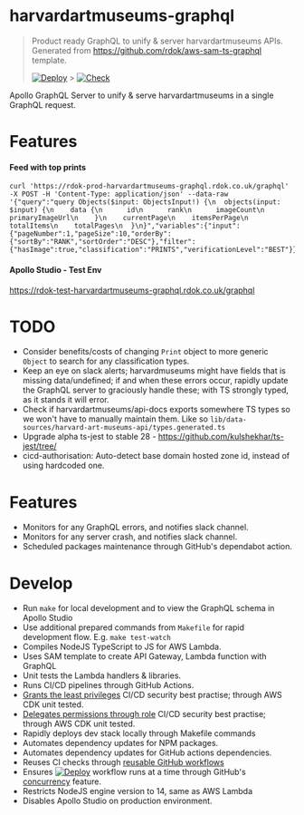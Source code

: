 # harvardartmuseums-graphql

> Product ready GraphQL to unify & server harvardartmuseums APIs. Generated from https://github.com/rdok/aws-sam-ts-graphql template.
>
> [![Deploy][badge_svg_deploy]][workflow_link_deploy] > [![Check][badge_svg_check]][workflow_link_check]

Apollo GraphQL Server to unify & serve harvardartmuseums in a single GraphQL request.

# Features

#### Feed with top prints

```
curl 'https://rdok-prod-harvardartmuseums-graphql.rdok.co.uk/graphql' -X POST -H 'Content-Type: application/json' --data-raw '{"query":"query Objects($input: ObjectsInput!) {\n  objects(input: $input) {\n    data {\n      id\n      rank\n      imageCount\n      primaryImageUrl\n    }\n    currentPage\n    itemsPerPage\n    totalItems\n    totalPages\n  }\n}","variables":{"input":{"pageNumber":1,"pageSize":10,"orderBy":{"sortBy":"RANK","sortOrder":"DESC"},"filter":{"hasImage":true,"classification":"PRINTS","verificationLevel":"BEST"}}},"operationName":"Objects"}'
```

#### Apollo Studio - Test Env

https://rdok-test-harvardartmuseums-graphql.rdok.co.uk/graphql

# TODO

- Consider benefits/costs of changing `Print` object to more generic `Object` to search for any classification types.
- Keep an eye on slack alerts; harvardmuseums might have fields that is missing data/undefined; if and when these errors occur, rapidly update the GraphQL server to graciously handle these; with TS strongly typed, as it stands it will error.
- Check if harvardartmuseums/api-docs exports somewhere TS types so we won't have to manually maintain them. Like so `lib/data-sources/harvard-art-museums-api/types.generated.ts`
- Upgrade alpha ts-jest to stable 28 - https://github.com/kulshekhar/ts-jest/tree/
- cicd-authorisation: Auto-detect base domain hosted zone id, instead of using hardcoded one.

# Features

- Monitors for any GraphQL errors, and notifies slack channel.
- Monitors for any server crash, and notifies slack channel.
- Scheduled packages maintenance through GitHub's dependabot action.

# Develop

- Run `make` for local development and to view the GraphQL schema in Apollo Studio
- Use additional prepared commands from `Makefile` for rapid development flow. E.g. `make test-watch`
- Compiles NodeJS TypeScript to JS for AWS Lambda.
- Uses SAM template to create API Gateway, Lambda function with GraphQL
- Unit tests the Lambda handlers & libraries.
- Runs CI/CD pipelines through GitHub Actions.
- [Grants the least privileges](https://docs.aws.amazon.com/IAM/latest/UserGuide/best-practices.html#grant-least-privilege) CI/CD security best practise; through AWS CDK unit tested.
- [Delegates permissions through role](https://docs.aws.amazon.com/IAM/latest/UserGuide/best-practices.html#delegate-using-roles) CI/CD security best practise; through AWS CDK unit tested.
- Rapidly deploys dev stack locally through Makefile commands
- Automates dependency updates for NPM packages.
- Automates dependency updates for GitHub actions dependencies.
- Reuses CI checks through [reusable GitHub workflows](https://docs.github.com/en/actions/learn-github-actions/reusing-workflows)
- Ensures [![Deploy][badge_svg_deploy]][workflow_link_deploy] workflow runs at a time through GitHub's [concurrency](https://docs.github.com/en/actions/learn-github-actions/workflow-syntax-for-github-actions#concurrency) feature.
- Restricts NodeJS engine version to 14, same as AWS Lambda
- Disables Apollo Studio on production environment.

[use_this_template]: https://github.com/rdok/harvardartmuseums-graphql/generate
[badge_svg_deploy]: https://github.com/rdok/harvardartmuseums-graphql/actions/workflows/deploy.yml/badge.svg?branch=main
[badge_svg_check]: https://github.com/rdok/harvardartmuseums-graphql/actions/workflows/check.yml/badge.svg
[workflow_link_deploy]: https://github.com/rdok/harvardartmuseums-graphql/actions/workflows/deploy.yml
[workflow_link_check]: https://github.com/rdok/harvardartmuseums-graphql/actions/workflows/check.yml
